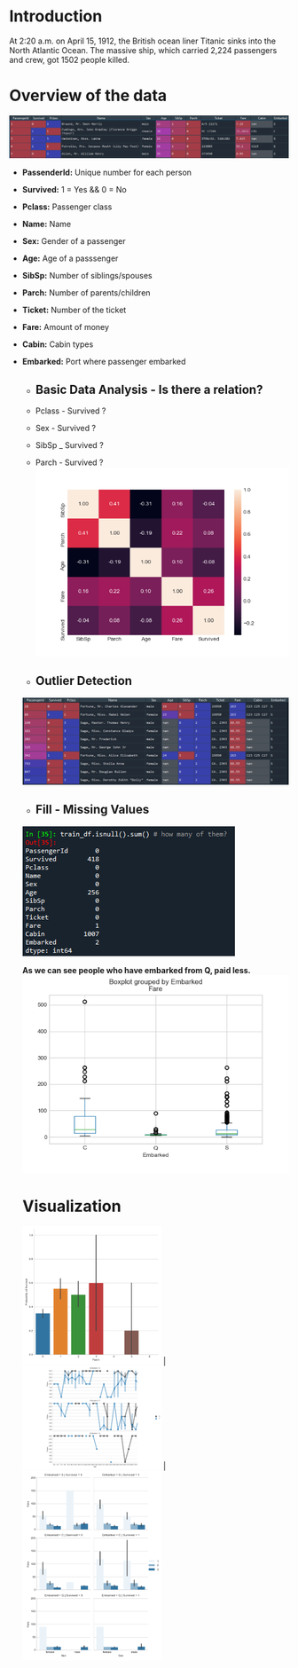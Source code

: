 # Introduction
At 2:20 a.m. on April 15, 1912, the British ocean liner Titanic sinks into the North Atlantic Ocean.
The massive ship, which carried 2,224 passengers and crew, got 1502 people killed.

# Overview of the data
![ex4](https://github.com/Frightera/Exploratory-Data-Analysis/blob/master/images/data%20overview.PNG)
- **PassenderId:** Unique number for each person
- **Survived:** 1 = Yes && 0 = No
- **Pclass:** Passenger class
- **Name:** Name
- **Sex:** Gender of a passenger
- **Age:** Age of a passsenger
- **SibSp:** Number of siblings/spouses
- **Parch:** Number of parents/children
- **Ticket:** Number of the ticket
- **Fare:** Amount of money
- **Cabin:** Cabin types
- **Embarked:** Port where passenger embarked
 
  - ## Basic Data Analysis - Is there a relation?
  - Pclass - Survived ?
  - Sex - Survived ?
  - SibSp _ Survived ?
  - Parch - Survived ?
  ![ex5](https://github.com/Frightera/Exploratory-Data-Analysis/blob/master/images/RelationAnalysis/Correlation.png)
  
  - ## Outlier Detection
  ![ex1](https://github.com/Frightera/Exploratory-Data-Analysis/blob/master/images/outliers.PNG)
  - ## Fill - Missing Values
  ![ex2](https://github.com/Frightera/Exploratory-Data-Analysis/blob/master/images/missing%20values.PNG)
  
  **As we can see people who have embarked from Q, paid less.**
  ![ex3](https://github.com/Frightera/Exploratory-Data-Analysis/blob/master/images/fill_embarked.png)
  
  # Visualization
  <img src="https://github.com/Frightera/Exploratory-Data-Analysis/blob/master/images/RelationAnalysis/Parch%20-%20Survived.png" width="250"> | <img src="https://github.com/Frightera/Exploratory-Data-Analysis/blob/master/images/RelationAnalysis/Pclass%20-%20Survived%20-%20Age%20-%20Embarked.png" width="250"> | <img src="https://github.com/Frightera/Exploratory-Data-Analysis/blob/master/images/RelationAnalysis/Pclass%20-%20Survived%20-%20Embarked%20-%20Sex%20-%20Fare.png" width="250">
